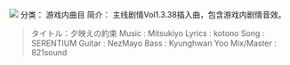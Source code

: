 ![](//static.kivo.wiki/images/music/cover/V4FKCuAau5QXirpUZlPjZTzxo4ApvOBH.jpg)
分类： 游戏内曲目
简介：
主线剧情Vol1.3.38插入曲，包含游戏内剧情音效。

> タイトル：夕映えの約束
Music : Mitsukiyo
Lyrics : kotono
Song : SERENTIUM
Guitar : NezMayo
Bass : Kyunghwan Yoo
Mix/Master : 821sound
